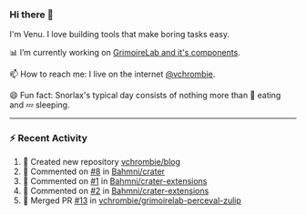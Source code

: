 ### Hi there 👋

I'm Venu. I love building tools that make boring tasks easy.

📊 I’m currently working on [GrimoireLab and it's components](https://chaoss.github.io/grimoirelab).

📫 How to reach me: I live on the internet [@vchrombie](https://www.google.co.in/search?q=vchrombie).

😄 Fun fact: Snorlax's typical day consists of nothing more than :doughnut: eating and :zzz: sleeping.

---

### :zap: Recent Activity

<!--RECENT_ACTIVITY:start-->
1. 📔 Created new repository [vchrombie/blog](https://github.com/vchrombie/blog)
2. 💬 Commented on [#8](https://github.com/Bahmni/crater/pull/8#issuecomment-1203993050) in [Bahmni/crater](https://github.com/Bahmni/crater)
3. 💬 Commented on [#1](https://github.com/Bahmni/crater-extensions/pull/1#issuecomment-1203990658) in [Bahmni/crater-extensions](https://github.com/Bahmni/crater-extensions)
4. 💬 Commented on [#2](https://github.com/Bahmni/crater-extensions/pull/2#issuecomment-1203989480) in [Bahmni/crater-extensions](https://github.com/Bahmni/crater-extensions)
5. 🎉 Merged PR [#13](https://github.com/vchrombie/grimoirelab-perceval-zulip/pull/13) in [vchrombie/grimoirelab-perceval-zulip](https://github.com/vchrombie/grimoirelab-perceval-zulip)
<!--RECENT_ACTIVITY:end-->

<!--
**vchrombie/vchrombie** is a ✨ _special_ ✨ repository because its `README.md` (this file) appears on your GitHub profile.

Here are some ideas to get you started:

- 🔭 I’m currently working on ...
- 🌱 I’m currently learning ...
- 👯 I’m looking to collaborate on ...
- 🤔 I’m looking for help with ...
- 💬 Ask me about ...
- 📫 How to reach me: ...
- 😄 Pronouns: ...
- ⚡ Fun fact: ...
-->
